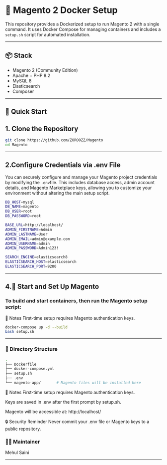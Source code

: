 # 🧱 Magento 2 Docker Setup

This repository provides a Dockerized setup to run Magento 2 with a single command. It uses Docker Compose for managing containers and includes a `setup.sh` script for automated installation.

---

## 📦 Stack

- Magento 2 (Community Edition)
- Apache + PHP 8.2
- MySQL 8
- Elasticsearch
- Composer

---

## 🚀 Quick Start

## 1. Clone the Repository
```bash
git clone https://github.com/ZOROOZZ/Magento
cd Magento
```
---

## 2.Configure Credentials via .env File
You can securely configure and manage your Magento project credentials by modifying the ```.env```file. This includes database access, admin account details, and Magento Marketplace keys, allowing you to customize your environment without altering the main setup script.
```bash
DB_HOST=mysql
DB_NAME=magento
DB_USER=root
DB_PASSWORD=root

BASE_URL=http://localhost/
ADMIN_FIRSTNAME=Admin
ADMIN_LASTNAME=User
ADMIN_EMAIL=admin@example.com
ADMIN_USERNAME=admin
ADMIN_PASSWORD=Admin123!

SEARCH_ENGINE=elasticsearch8
ELASTICSEARCH_HOST=elasticsearch
ELASTICSEARCH_PORT=9200
```
---
## 4.🚀 Start and Set Up Magento
### To build and start containers, then run the Magento setup script:
🧾 Notes
First-time setup requires Magento authentication keys.
``` bash
docker-compose up -d --build
bash setup.sh
```
---
### 📁 Directory Structure
```bash
.
├── Dockerfile
├── docker-compose.yml
├── setup.sh
├── .env
└── magento-app/       # Magento files will be installed here
```
🧾 Notes
First-time setup requires Magento authentication keys.

Keys are saved in .env after the first prompt by setup.sh.

Magento will be accessible at: http://localhost/

🔒 Security Reminder
Never commit your .env file or Magento keys to a public repository.

### 👨‍💻 Maintainer
Mehul Saini

---

